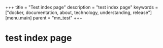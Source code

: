 +++
title = "Test index page"
description = "test index page"
keywords = ["docker, documentation, about, technology, understanding,  release"]
[menu.main]
parent = "mn_test"
+++

# test index page

